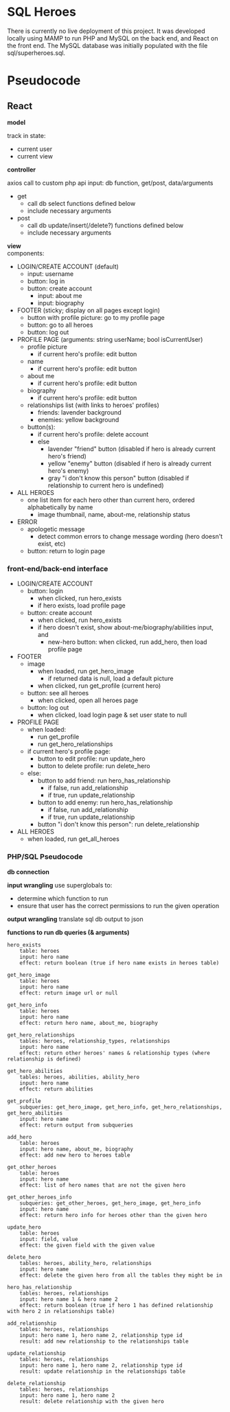 # SQL Heroes
There is currently no live deployment of this project. It was developed locally using MAMP to run PHP and MySQL on the back end, and React on the front end. The MySQL database was initially populated with the file sql/superheroes.sql.

# Pseudocode
## React
**model**

track in state:
* current user
* current view

**controller**

axios call to custom php api
input: db function, get/post, data/arguments
* get
    * call db select functions defined below
    * include necessary arguments
* post
    * call db update/insert(/delete?) functions defined below
    * include necessary arguments

**view**<br>
components:
* LOGIN/CREATE ACCOUNT (default)
    * input: username
    * button: log in
    * button: create account
        * input: about me
        * input: biography
* FOOTER (sticky; display on all pages except login)
    * button with profile picture: go to my profile page
    * button: go to all heroes
    * button: log out
* PROFILE PAGE (arguments: string userName; bool isCurrentUser)
    * profile picture
        * if current hero's profile: edit button
    * name
        * if current hero's profile: edit button
    * about me
        * if current hero's profile: edit button
    * biography
        * if current hero's profile: edit button
    * relationships list (with links to heroes' profiles)
        * friends: lavender background
        * enemies: yellow background
    * button(s):
        * if current hero's profile: delete account
        * else
            * lavender "friend" button (disabled if hero is already current hero's friend)
            * yellow "enemy" button (disabled if hero is already current hero's enemy)
            * gray "i don't know this person" button (disabled if relationship to current hero is undefined)
* ALL HEROES
    * one list item for each hero other than current hero, ordered alphabetically by name
        * image thumbnail, name, about-me, relationship status
* ERROR
    * apologetic message
        * detect common errors to change message wording (hero doesn't exist, etc)
    * button: return to login page

### front-end/back-end interface
* LOGIN/CREATE ACCOUNT
    * button: login
        * when clicked, run hero_exists
        * if hero exists, load profile page
    * button: create account
        * when clicked, run hero_exists
        * if hero doesn't exist, show about-me/biography/abilities input, and
            * new-hero button: when clicked, run add_hero, then load profile page
* FOOTER
    * image
        * when loaded, run get_hero_image
            * if returned data is null, load a default picture
        * when clicked, run get_profile (current hero)
    * button: see all heroes
        * when clicked, open all heroes page
    * button: log out
        * when clicked, load login page & set user state to null
* PROFILE PAGE
    * when loaded:
        * run get_profile
        * run get_hero_relationships
    * if current hero's profile page:
        * button to edit profile: run update_hero
        * button to delete profile: run delete_hero
    * else:
        * button to add friend: run hero_has_relationship
            * if false, run add_relationship
            * if true, run update_relationship
        * button to add enemy: run hero_has_relationship
            * if false, run add_relationship
            * if true, run update_relationship
        * button "i don't know this person": run delete_relationship
* ALL HEROES
    * when loaded, run get_all_heroes

### PHP/SQL Pseudocode
**db connection**

**input wrangling**
use superglobals to:
* determine which function to run
* ensure that user has the correct permissions to run the given operation

**output wrangling**
translate sql db output to json

**functions to run db queries (& arguments)**
```
hero_exists
    table: heroes
    input: hero name
    effect: return boolean (true if hero name exists in heroes table)

get_hero_image
    table: heroes
    input: hero name
    effect: return image url or null

get_hero_info
    table: heroes
    input: hero name
    effect: return hero name, about_me, biography

get_hero_relationships
    tables: heroes, relationship_types, relationships
    input: hero name
    effect: return other heroes' names & relationship types (where relationship is defined)

get_hero_abilities
    tables: heroes, abilities, ability_hero
    input: hero name
    effect: return abilities

get_profile
    subqueries: get_hero_image, get_hero_info, get_hero_relationships, get_hero_abilities
    input: hero name
    effect: return output from subqueries

add_hero
    table: heroes 
    input: hero name, about_me, biography
    effect: add new hero to heroes table

get_other_heroes
    table: heroes
    input: hero name
    effect: list of hero names that are not the given hero

get_other_heroes_info
    subqueries: get_other_heroes, get_hero_image, get_hero_info
    input: hero name
    effect: return hero info for heroes other than the given hero

update_hero
    table: heroes
    input: field, value
    effect: the given field with the given value

delete_hero
    tables: heroes, ability_hero, relationships
    input: hero name
    effect: delete the given hero from all the tables they might be in

hero_has_relationship
    tables: heroes, relationships
    input: hero name 1 & hero name 2
    effect: return boolean (true if hero 1 has defined relationship with hero 2 in relationships table)

add_relationship
    tables: heroes, relationships
    input: hero name 1, hero name 2, relationship type id
    result: add new relationship to the relationships table

update_relationship
    tables: heroes, relationships
    input: hero name 1, hero name 2, relationship type id
    result: update relationship in the relationships table

delete_relationship
    tables: heroes, relationships
    input: hero name 1, hero name 2
    result: delete relationship with the given hero 